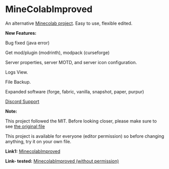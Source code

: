 # MineColabImproved
An alternative [Minecolab project](https://github.com/thecoder-001/MineColab). Easy to use, flexible edited. 

**New Features:**

Bug fixed (java error)

Get mod/plugin (modrinth), modpack (curseforge)

Server properties, server MOTD, and server icon configuration.

Logs View.

File Backup.

Expanded software (forge, fabric, vanilla, snapshot, paper, purpur)

[Discord Support](https://discord.gg/uCHcV3SAbs)


**Note:** 

This project followed the MIT. Before looking closer, please make sure to see [the original file](https://github.com/thecoder-001/MineColab/blob/master/MineColab.ipynb)

This project is available for everyone (editor permission) so before changing anything, try it on your own file.

**Link1:** 
[MinecolabImproved](https://colab.research.google.com/drive/1XaKGzktNHVr3o2rf4SuwlkuwDmQapYal?usp=sharing)

**Link- tested:** 
[MinecolabImproved (without permission) ](https://colab.research.google.com/drive/1Ca1Q19538mom0jUdupis22tItPpUuzVF?usp=sharing)
